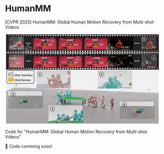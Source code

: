# HumanMM
[CVPR 2025] HumanMM: Global Human Motion Recovery from Multi-shot Videos


![image](https://github.com/zhangyuhong01/HumanMM/blob/main/src/assets/teaser.webp "teaser")

Code for "HumanMM: Global Human Motion Recovery from Multi-shot Videos"

🔧 Code comming soon!
